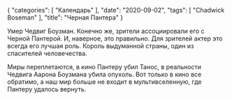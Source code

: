 {
   "categories": [
      "Календарь"
   ],
   "date": "2020-09-02",
   "tags": [
      "Chadwick Boseman"
   ],
   "title": "Черная Пантера"
}

Умер Чедвиг Боузман. Конечно же, зрители ассоциировали его с Черной Пантерой. И, наверное, это правильно. Для зрителей актер это всегда его лучшая роль. Король выдуманной страны, один из спасителей человечества.

Миры переплетаются, в кино Пантеру убил Танос, в реальности Чедвига Аарона Боузмана убила опухоль. Вот только в кино все обратимо, а наш мир больше не входит в мультивселенную, где Пантеру удалось вернуть.

